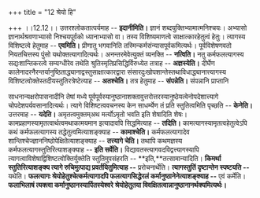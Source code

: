 +++
title = "12 श्रेयो हि"

+++
।।12.12।। उत्तरश्लोकतात्पर्यमाह -- **इदानीमिति।** ज्ञानं
शब्दयुक्तिभ्यामात्मनिश्चयः। अभ्यासो ज्ञानार्थश्रवणाभ्यासो निश्चयपूर्वको
ध्यानाभ्यासो वा। तस्य विशिष्यमाणत्वे साक्षात्कारहेतुत्वं हेतुः। त्यागस्य
विशिष्टत्वे हेतुमाह -- **एवमिति।** प्रीणातु भगवानिति
तस्मिन्कर्मसंन्यासपूर्वकमित्यर्थः। पूर्वविशेषणवतो नियतचित्तस्य पुंसो
यथोक्तत्यागादित्यर्थः। अनन्तरमेवेत्युक्तं व्यनक्ति -- **नत्विति।** नतु
कर्मफलत्यागस्य सद्यःशान्तिकरत्वे सम्यग्धीरेव तथेति
श्रुतिस्मृतिप्रसिद्धिर्विरुध्येत तत्राह -- **अज्ञस्येति।** दीर्घेण
कालेनादरनैरन्तर्यानुष्ठिताद्ध्यानाद्वस्तुसाक्षात्कारद्वारा
संसारदुःखोपशान्तेस्तथाविधाद्ध्यानात्त्यागस्य
विशिष्टत्वोक्तेस्तदीयस्तुतिरत्रेष्टेत्याह -- **अतश्चेति।** तत्र हेतुमाह
-- **संपन्नेति।** संपन्नानि प्राप्तानि  
  
साधनान्यक्षरोपासनादीनि तेषां मध्ये
पूर्वपूर्वस्यानुष्ठानाशक्तावुत्तरोत्तरस्यानुष्ठेयत्वेनोपदेशात्त्यागे
चोपदेशपर्यवसानादित्यर्थः। त्यागे विशिष्टत्ववचनस्य केन साधर्म्येण तं
प्रति स्तुतित्वमिति पृच्छति -- **केनेति।** उत्तरमाह -- **यदेति।**
अमृतत्वमुक्तम्अथ मर्त्योऽमृतो भवति इति शेषादिति शेषः।
कामप्रहाणस्यामृतत्वार्थत्वमथाकामयमान इत्यादावपि सिद्धमित्याह --
**तदिति।** कामत्यागस्यामृतत्वहेतुत्वेऽपि कथं कर्मफलत्यागस्य
तद्धेतुत्वमित्याशङ्क्याह -- **कामाश्चेति।** कर्मफलत्यागादेव
शान्तिश्चेज्ज्ञाननिष्ठोपेक्षितेत्याशङ्क्याह -- **तत्त्यागे चेति।** तथापि
कथमज्ञस्य कर्मफलत्यागस्तुतिरित्याशङ्क्याह -- **इति सर्वेति।**
विद्यावतस्त्यागवदविद्वत्त्यागस्यापि
त्यागत्वाविशेषाद्विशिष्टत्वोक्तिर्युक्तेति स्तुतिमुपसंहरति --
**इति,**तत्सामान्यादिति। **किमर्था स्तुतिरित्याशङ्क्य त्यागे
रुचिमुत्पाद्य प्रवर्तयितुमित्याह --** प्ररोचनार्थेति। **त्यागस्तुतिं
दृष्टान्तेन स्पष्टयति --** यथेति। **फलत्यागः
श्रेयोहेतुश्चेत्कर्मत्यागादपि फलत्यागसिद्धेरलं
कर्मानुष्ठानेनेत्याशङ्क्याह --** एवं कर्मेति। **फलाभिलाषं त्यक्त्वा
कर्मानुष्ठानस्यार्पितस्येश्वरे श्रेयोहेतुतया
विवक्षितत्वान्नानुष्ठानानर्थक्यमित्यर्थः।**
